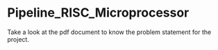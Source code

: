 # Pipeline_RISC_Microprocessor
Take a look at the pdf document to know the problem statement for the project.
